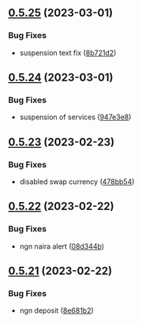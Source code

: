 ## [0.5.25](https://github.com/matt-kay/payfam-webapp/compare/v0.5.24...v0.5.25) (2023-03-01)


### Bug Fixes

* suspension text fix ([8b721d2](https://github.com/matt-kay/payfam-webapp/commit/8b721d210945139b6456ec55c35024a8e2ea3c40))



## [0.5.24](https://github.com/matt-kay/payfam-webapp/compare/v0.5.23...v0.5.24) (2023-03-01)


### Bug Fixes

* suspension of services ([947e3e8](https://github.com/matt-kay/payfam-webapp/commit/947e3e85daf4f59b91ba69ac663d55a33374486d))



## [0.5.23](https://github.com/matt-kay/payfam-webapp/compare/v0.5.22...v0.5.23) (2023-02-23)


### Bug Fixes

* disabled swap currency ([478bb54](https://github.com/matt-kay/payfam-webapp/commit/478bb54ec3ccbb2213a39bffd07cff18d063f39a))



## [0.5.22](https://github.com/matt-kay/payfam-webapp/compare/v0.5.21...v0.5.22) (2023-02-22)


### Bug Fixes

* ngn naira alert ([08d344b](https://github.com/matt-kay/payfam-webapp/commit/08d344bfa99bb54e467cbc75df90ae1568b3bd60))



## [0.5.21](https://github.com/matt-kay/payfam-webapp/compare/v0.5.20...v0.5.21) (2023-02-22)


### Bug Fixes

* ngn deposit ([8e681b2](https://github.com/matt-kay/payfam-webapp/commit/8e681b2170d0a8a1ae270ade772cdb47d8cf00f7))



